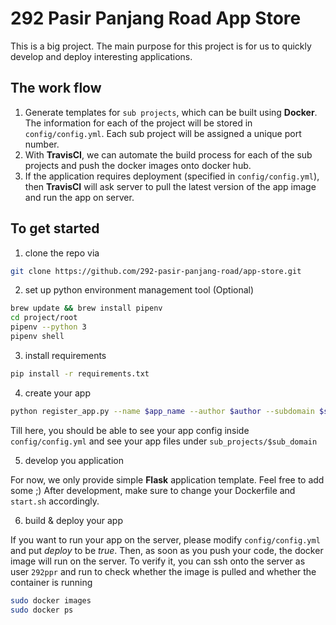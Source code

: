 # 292 Pasir Panjang Road App Store

This is a big project. The main purpose for this project is for us to quickly develop and deploy interesting applications.

## The work flow

1. Generate templates for `sub projects`, which can be built using __Docker__. The information for each of the project will be stored in `config/config.yml`. Each sub project will be assigned a unique port number.
2. With __TravisCI__, we can automate the build process for each of the sub projects and push the docker images onto docker hub.
3. If the application requires deployment (specified in `config/config.yml`), then __TravisCI__ will ask server to pull the latest version of the app image and run the app on server.

## To get started

1. clone the repo via

```bash
git clone https://github.com/292-pasir-panjang-road/app-store.git
```

2. set up python environment management tool (Optional)

```bash
brew update && brew install pipenv
cd project/root
pipenv --python 3
pipenv shell
```

3. install requirements

```bash
pip install -r requirements.txt
```

4. create your app

```bash
python register_app.py --name $app_name --author $author --subdomain $sub_domain ...
```

Till here, you should be able to see your app config inside `config/config.yml` and see your app files under `sub_projects/$sub_domain`

5. develop you application

For now, we only provide simple __Flask__ application template. Feel free to add some ;)
After development, make sure to change your Dockerfile and `start.sh` accordingly.

6. build & deploy your app

If you want to run your app on the server, please modify `config/config.yml` and put _deploy_ to be _true_. Then, as soon as you push your code, the docker image will run on the server.
To verify it, you can ssh onto the server as user `292ppr` and run to check whether the image is pulled and whether the container is running

```bash
sudo docker images
sudo docker ps
```

